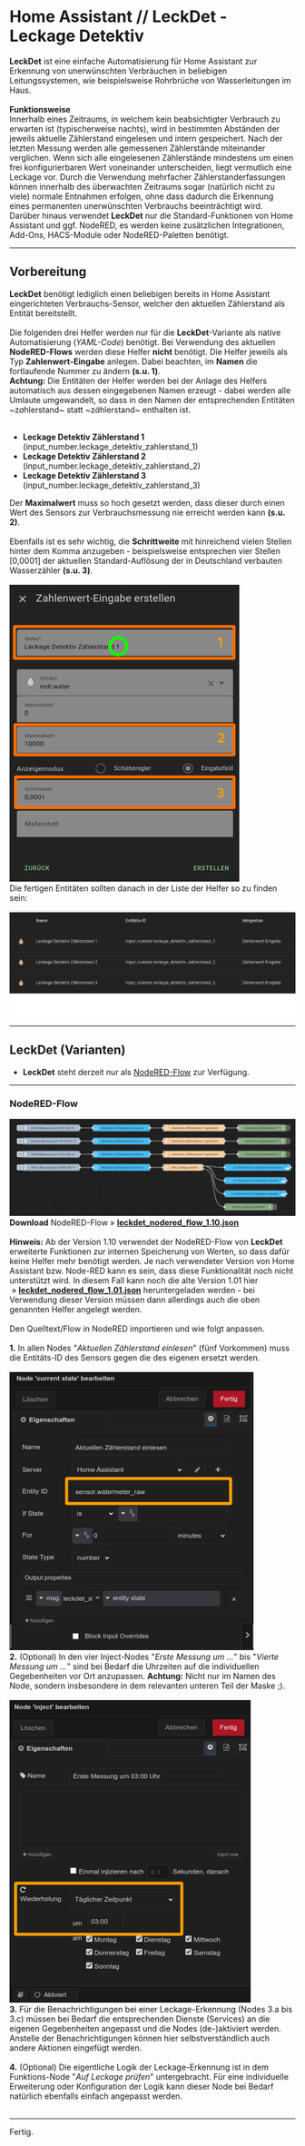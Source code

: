 <h1>Home Assistant // LeckDet - Leckage Detektiv</h1>

<b>LeckDet</b> ist eine einfache Automatisierung für Home Assistant zur Erkennung von unerwünschten Verbräuchen in beliebigen Leitungssystemen, wie beispielsweise Rohrbrüche von Wasserleitungen im Haus.<br /><br />
<b>Funktionsweise</b><br />
Innerhalb eines Zeitraums, in welchem kein beabsichtigter Verbrauch zu erwarten ist (typischerweise nachts), wird in bestimmten Abständen der jeweils aktuelle Zählerstand eingelesen und intern gespeichert.
Nach der letzten Messung werden alle gemessenen Zählerstände miteinander verglichen. Wenn sich alle eingelesenen Zählerstände mindestens um einen frei konfigurierbaren Wert voneinander unterscheiden, liegt vermutlich eine Leckage vor.
Durch die Verwendung mehrfacher Zählerstanderfassungen können innerhalb des überwachten Zeitraums sogar (natürlich nicht zu viele) normale Entnahmen erfolgen, ohne dass dadurch die Erkennung eines permanenten unerwünschten Verbrauchs beeinträchtigt wird.<br />
Darüber hinaus verwendet <b>LeckDet</b> nur die Standard-Funktionen von Home Assistant und ggf. NodeRED, es werden keine zusätzlichen Integrationen, Add-Ons, HACS-Module oder NodeRED-Paletten benötigt.
<hr>
<h2>Vorbereitung</h2>
<b>LeckDet</b> benötigt lediglich einen beliebigen bereits in Home Assistant eingerichteten Verbrauchs-Sensor, welcher den aktuellen Zählerstand als Entität bereitstellt.<br />
<br />
Die folgenden drei Helfer werden nur für die <b>LeckDet</b>-Variante als native Automatisierung (<i>YAML-Code</i>) benötigt. Bei Verwendung des aktuellen <b>NodeRED-Flows</b> werden diese Helfer <b>nicht</b> benötigt.
Die Helfer jeweils als Typ <b>Zahlenwert-Eingabe</b> anlegen. Dabei beachten, im <b>Namen</b> die fortlaufende Nummer zu ändern <b>(s.u. 1)</b>.<br /><b>Achtung:</b> Die Entitäten der Helfer werden bei der Anlage des Helfers automatisch aus dessen eingegebenen Namen erzeugt - dabei werden alle Umlaute umgewandelt, so dass in den Namen der entsprechenden Entitäten ~z<i>a</i>hlerstand~ statt ~z<i>ä</i>hlerstand~ enthalten ist.<br />
<br /><ul>
<li><b>Leckage Detektiv Zählerstand 1</b> (input_number.leckage_detektiv_zahlerstand_1)</li>
<li><b>Leckage Detektiv Zählerstand 2</b> (input_number.leckage_detektiv_zahlerstand_2)</li>
<li><b>Leckage Detektiv Zählerstand 3</b> (input_number.leckage_detektiv_zahlerstand_3)</li>
</ul>
Der <b>Maximalwert</b> muss so hoch gesetzt werden, dass dieser durch einen Wert des Sensors zur Verbrauchsmessung nie erreicht werden kann <b>(s.u. 2)</b>.<br />
<br />
Ebenfalls ist es sehr wichtig, die <b>Schrittweite</b> mit hinreichend vielen Stellen hinter dem Komma anzugeben - beispielsweise entsprechen vier Stellen [0,0001] der aktuellen Standard-Auflösung der in Deutschland verbauten Wasserzähler <b>(s.u. 3)</b>.<br />
<br />
<img src="./img/leckdet_img_helper_1.png">
<br />
Die fertigen Entitäten sollten danach in der Liste der Helfer so zu finden sein:<br />
<br />
<img src="./img/leckdet_img_helpers.png">
<hr>
<h2>LeckDet (Varianten)</h2><ul>
<li><b>LeckDet</b> steht derzeit nur als <a href="#nodered_flow">NodeRED-Flow</a> zur Verfügung.</li>
</ul>
<a id="nodered_flow"></a>
<hr>
<h3>NodeRED-Flow</h3>
<img src="./img/leckdet_img_nodered_flow.png">
<b>Download</b> NodeRED-Flow&nbsp;&raquo;&nbsp;<a href="https://github.com/migacode/home-assistant/blob/main/leckdet/code/leckdet_nodered_flow_1.10.json"><strong>leckdet_nodered_flow_1.10.json</strong></a><br />
<br />
<b>Hinweis:</b> Ab der Version 1.10 verwendet der NodeRED-Flow von <b>LeckDet</b> erweiterte Funktionen zur internen Speicherung von Werten, so dass dafür keine Helfer mehr benötigt werden.
Je nach verwendeter Version von Home Assistant bzw. Node-RED kann es sein, dass diese Funktionalität noch nicht unterstützt wird. In diesem Fall kann noch die alte Version 1.01 hier &nbsp;&raquo;&nbsp;<a href="https://github.com/migacode/home-assistant/blob/main/leckdet/code/leckdet_nodered_flow_1.01.json"><strong>leckdet_nodered_flow_1.01.json</strong></a> heruntergeladen werden - bei Verwendung dieser Version müssen dann allerdings auch die oben genannten Helfer angelegt werden.<br />
<br />
Den Quelltext/Flow in NodeRED importieren und wie folgt anpassen.<br />
<br />
<b>1.</b> In allen Nodes "<i>Aktuellen Zählerstand einlesen</i>" (fünf Vorkommen) muss die Entitäts-ID des Sensors gegen die des eigenen ersetzt werden.<br />
<br />
<img src="./img/leckdet_img_changes_node_1.png">
<br />
<b>2.</b> (Optional) In den vier Inject-Nodes "<i>Erste Messung um ...</i>" bis "<i>Vierte Messung um ...</i>" sind bei Bedarf die Uhrzeiten auf die individuellen Gegebenheiten vor Ort anzupassen. <b>Achtung:</b> Nicht nur im Namen des Node, sondern insbesondere in dem relevanten unteren Teil der Maske ;).<br />
<br />
<img src="./img/leckdet_img_changes_node_2.png"><br />
<b>3.</b> Für die Benachrichtigungen bei einer Leckage-Erkennung (Nodes 3.a bis 3.c) müssen bei Bedarf die entsprechenden Dienste (Services) an die eigenen Gegebenheiten angepasst und die Nodes (de-)aktiviert werden.<br />
Anstelle der Benachrichtigungen können hier selbstverständlich auch andere Aktionen eingefügt werden.<br />
<br />
<b>4.</b> (Optional) Die eigentliche Logik der Leckage-Erkennung ist in dem Funktions-Node "<i>Auf Leckage prüfen</i>" untergebracht. Für eine individuelle Erweiterung oder Konfiguration der Logik kann dieser Node bei Bedarf natürlich ebenfalls einfach angepasst werden.<br />
<br />
<hr>
Fertig.<br />
<br />
